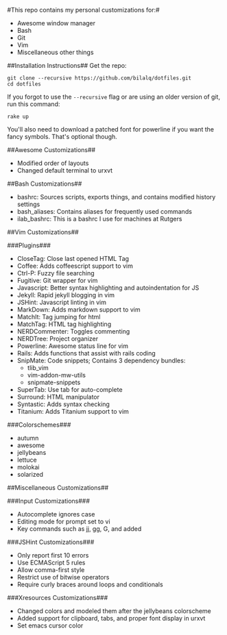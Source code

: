 #This repo contains my personal customizations for:#
* Awesome window manager
* Bash
* Git
* Vim
* Miscellaneous other things


##Installation Instructions##
Get the repo:

    git clone --recursive https://github.com/bilalq/dotfiles.git
    cd dotfiles

If you forgot to use the `--recursive` flag or
are using an older version of git, run this command:

    rake up

You'll also need to download a patched font for powerline if you want the fancy
symbols. That's optional though. 

##Awesome Customizations##
* Modified order of layouts
* Changed default terminal to urxvt


##Bash Customizations##
* bashrc: Sources scripts, exports things, and contains modified history settings
* bash\_aliases: Contains aliases for frequently used commands
* ilab\_bashrc: This is a bashrc I use for machines at Rutgers

##Vim Customizations##

###Plugins###
* CloseTag: Close last opened HTML Tag
* Coffee: Adds coffeescript support to vim
* Ctrl-P: Fuzzy file searching
* Fugitive: Git wrapper for vim
* Javascript: Better syntax highlighting and autoindentation for JS
* Jekyll: Rapid jekyll blogging in vim
* JSHint: Javascript linting in vim
* MarkDown: Adds markdown support to vim
* MatchIt: Tag jumping for html
* MatchTag: HTML tag highlighting
* NERDCommenter: Toggles commenting
* NERDTree: Project organizer
* Powerline: Awesome status line for vim
* Rails: Adds functions that assist with rails coding
* SnipMate: Code snippets; Contains 3 dependency bundles:
  * tlib\_vim
  * vim-addon-mw-utils
  * snipmate-snippets
* SuperTab: Use tab for auto-complete
* Surround: HTML manipulator
* Syntastic: Adds syntax checking
* Titanium: Adds Titanium support to vim

###Colorschemes###
* autumn
* awesome
* jellybeans
* lettuce
* molokai
* solarized


##Miscellaneous Customizations##

###Input Customizations###
* Autocomplete ignores case
* Editing mode for prompt set to vi
* Key commands such as jj, gg, G, and <c-p> added


###JSHint Customizations###
* Only report first 10 errors
* Use ECMAScript 5 rules
* Allow comma-first style
* Restrict use of bitwise operators
* Require curly braces around loops and conditionals

###Xresources Customizations###
* Changed colors and modeled them after the jellybeans colorscheme
* Added support for clipboard, tabs, and proper font display in urxvt
* Set emacs cursor color

